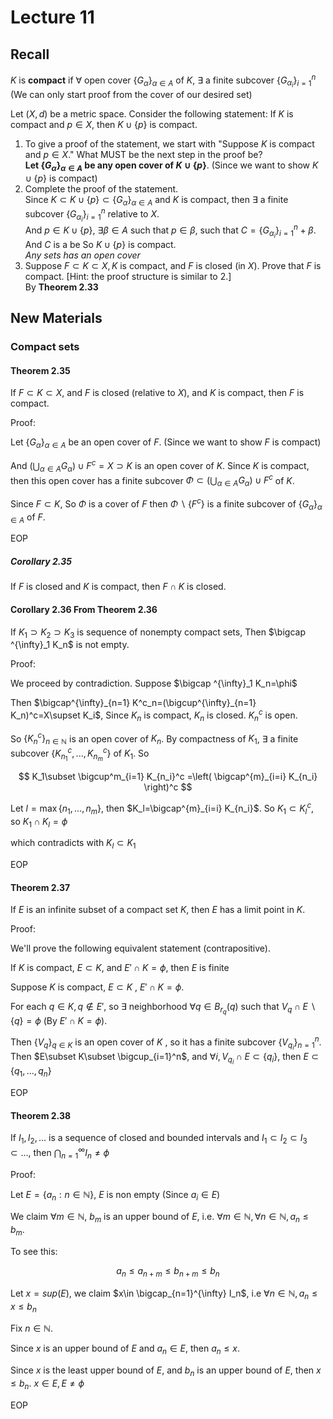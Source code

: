 # Lecture 11

## Recall

$K$ is **compact** if $\forall$ open cover $\{G_{\alpha}\}_{\alpha\in A}$ of $K$, $\exists$ a finite subcover $\{G_{\alpha_i}\}_{i=1}^n$ (We can only start proof from the cover of our desired set)

Let $(X,d)$ be a metric space. Consider the following statement: If $K$ is compact and $p\in X$, then $K\cup \{p\}$ is compact.

1. To give a proof of the statement, we start with "Suppose $K$ is compact and $p\in X$." What MUST be the next step in the proof be?  
    **Let $\{G_{\alpha}\}_{\alpha\in A}$ be any open cover of $K\cup \{p\}$**. (Since we want to show $K\cup \{p\}$ is compact)
2. Complete the proof of the statement.  
    Since $K\subset K\cup \{p\} \subset \{G_{\alpha}\}_{\alpha\in A}$ and $K$ is compact, then $\exists$ a finite subcover $\{G_{\alpha_i}\}_{i=1}^n$ relative to $X$.  
    And $p\in K\cup \{p\}$, $\exists \beta \in A$ such that $p\in\beta$, such that $C=\{G_{\alpha_i}\}_{i=1}^n+\beta$. And $C$ is a be So $K\cup \{p\}$ is compact.  
    _Any sets has an open cover_
3. Suppose $F\subset K\subset X,K$ is compact, and $F$ is closed (in $X$). Prove that $F$ is compact. [Hint: the proof structure is similar to 2.]  
    By **Theorem 2.33**

## New Materials

### Compact sets

#### Theorem 2.35

If $F\subset K\subset X$, and $F$ is closed (relative to $X$), and $K$ is compact, then $F$ is compact.

Proof:

Let $\{G_{\alpha}\}_{\alpha\in A}$ be an open cover of $F$. (Since we want to show $F$ is compact)

And $(\bigcup_{\alpha\in A} G_\alpha)\cup F^c=X\supset K$ is an open cover of $K$. Since $K$ is compact, then this open cover has a finite subcover $\Phi\subset (\bigcup_{\alpha\in A} G_\alpha)\cup F^c$ of $K$.

Since $F\subset K$, So $\Phi$ is a cover of $F$ then $\Phi\backslash \{F^c\}$ is a finite subcover of $\{G_\alpha\}_{\alpha \in A}$ of $F$.

EOP

##### Corollary 2.35

If $F$ is closed and $K$ is compact, then $F\cap K$ is closed.

#### Corollary 2.36 From Theorem 2.36

If $K_1\supset K_2\supset K_3$ is sequence of nonempty compact sets, Then $\bigcap ^{\infty}_1 K_n$ is not empty.

Proof:

We proceed by contradiction. Suppose $\bigcap ^{\infty}_1 K_n=\phi$

Then $\bigcap^{\infty}_{n=1} K^c_n=(\bigcup^{\infty}_{n=1} K_n)^c=X\supset K_i$, Since $K_n$ is compact, $K_n$ is closed. $K_n^c$ is open.

So $\{K_n^c\}_{n\in \mathbb{N}}$ is an open cover of $K_n$. By compactness of $K_1$, $\exists$ a finite subcover $\{K^c_{n_1},...,K^c_{n_m}\}$ of $K_1$. So

$$
K_1\subset \bigcup^m_{i=1} K_{n_i}^c =\left( \bigcap^{m}_{i=i} K_{n_i} \right)^c
$$

Let $l=\max\{n_1,...,n_m\}$, then $K_l=\bigcap^{m}_{i=i} K_{n_i}$. So $K_1\subset K_l^c$, so $K_1\cap K_l=\phi$

which contradicts with $K_l\subset K_1$

EOP

#### Theorem 2.37

If $E$ is an infinite subset of a compact set $K$, then $E$ has a limit point in $K$.

Proof:

We'll prove the following equivalent statement (contrapositive).

If $K$ is compact, $E\subset K$, and $E'\cap K=\phi$, then $E$ is finite

Suppose $K$ is compact, $E\subset K$ , $E'\cap K=\phi$.

For each $q\in K, q\notin E'$, so $\exists$ neighborhood $\forall q\in B_{r_q}(q)$ such that $V_q\cap E\backslash \{q\}=\phi$ (By $E'\cap K=\phi$).

Then $\{V_q\}_{q\in K}$ is an open cover of $K$ , so it has a finite subcover $\{V_{q_i}\}^n_{n=1}$. Then $E\subset K\subset \bigcup_{i=1}^n$, and $\forall i,V_{q_i}\cap E\subset \{q_i\}$, then $E\subset\{q_1,...,q_n\}$

EOP

#### Theorem 2.38

If $I_1,I_2,...$ is a sequence of closed and bounded intervals and $I_1\subset I_2\subset I_3\subset ...$, then $\bigcap{}^{\infty}_{n=1} I_n\neq \phi$

Proof:

Let $E=\{a_n:n\in \mathbb{N}\}$, $E$ is non empty (Since $a_i\in E$)

We claim $\forall m\in \mathbb{N}$, $b_m$ is an upper bound of $E$, i.e. $\forall m\in \mathbb{N},\forall n\in \mathbb{N},a_n\leq b_m$.

To see this:

$$
a_{n}\leq a_{n+m}\leq b_{n+m}\leq b_{n}
$$

Let $x=sup(E)$, we claim $x\in \bigcap_{n=1}^{\infty} I_n$, i.e $\forall n\in \mathbb{N}, a_n\leq x\leq b_n$

Fix $n\in \mathbb{N}$. 

Since $x$ is an upper bound of $E$ and $a_n\in E$, then $a_n\leq x$.

Since $x$ is the least upper bound of $E$, and $b_n$ is an upper bound of $E$, then $x\leq b_n$. $x\in E,E\neq \phi$

EOP